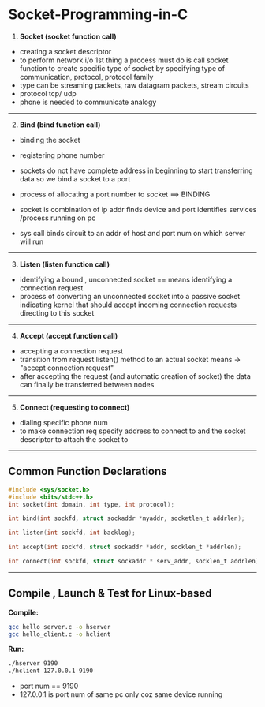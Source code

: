 # Socket-Programming-in-C

1. **Socket (socket function call)**

* creating a socket descriptor
* to perform network i/o 1st thing a process must do is call socket function to create specific type of socket by specifying type of communication, protocol, protocol family
* type can be streaming packets, raw datagram packets, stream circuits
* protocol tcp/ udp
* phone is needed to communicate analogy

---

2. **Bind (bind function call)**

* binding the socket

* registering phone number

* sockets do not have complete address in beginning to start transferring data so we bind a socket to a port

* process of allocating a port number to socket ==> BINDING

* socket is combination of ip addr finds device and port identifies services /process running on pc

* sys call binds circuit to an addr of host and port num on which server will run

---

3. **Listen (listen function call)**

* identifying a bound , unconnected socket == means identifying a connection request
* process of converting an unconnected socket into a passive socket indicating kernel that should accept incoming connection requests directing to this socket

---

4. **Accept (accept function call)**

* accepting a connection request
* transition from request listen() method to an actual socket means -> "accept connection request"
* after accepting the request (and automatic creation of socket) the data can finally be transferred between nodes

---

5. **Connect (requesting to connect)**

* dialing specific phone num
* to make connection req specify address to connect to and the socket descriptor to attach the socket to

---

## **Common Function Declarations**

```c
#include <sys/socket.h>
#include <bits/stdc++.h>
int socket(int domain, int type, int protocol);

int bind(int sockfd, struct sockaddr *myaddr, socketlen_t addrlen);

int listen(int sockfd, int backlog);

int accept(int sockfd, struct sockaddr *addr, socklen_t *addrlen);

int connect(int sockfd, struct sockaddr * serv_addr, socklen_t addrlen);
```

---

## **Compile , Launch & Test for Linux-based**

**Compile:**

```bash
gcc hello_server.c -o hserver
gcc hello_client.c -o hclient
```

**Run:**

```bash
./hserver 9190
./hclient 127.0.0.1 9190
```

* port num == 9190
* 127.0.0.1 is port num of same pc only coz same device running
